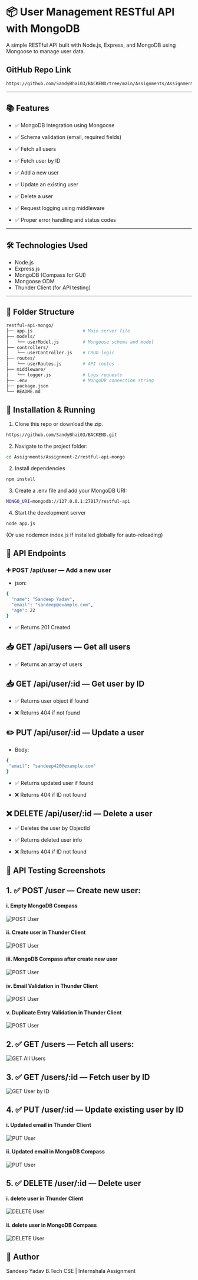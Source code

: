 # 📦 User Management RESTful API with MongoDB

A simple RESTful API built with Node.js, Express, and MongoDB using Mongoose to manage user data.

## GitHub Repo Link 
```sh
https://github.com/SandyBhai03/BACKEND/tree/main/Assignments/Assignment-2/restful-api-mongo
```
---

## 📚 Features

- ✅ MongoDB Integration using Mongoose

- ✅ Schema validation (email, required fields)

- ✅ Fetch all users

- ✅ Fetch user by ID

- ✅ Add a new user

- ✅ Update an existing user

- ✅ Delete a user

- ✅ Request logging using middleware

- ✅ Proper error handling and status codes

---

## 🛠️ Technologies Used

- Node.js
- Express.js
- MongoDB (Compass for GUI)
- Mongoose ODM
- Thunder Client (for API testing)

---

## 📂 Folder Structure

```sh
restful-api-mongo/
├── app.js                   # Main server file
├── models/
│   └── userModel.js         # Mongoose schema and model
├── controllers/
│   └── userController.js    # CRUD logic
├── routes/
│   └── userRoutes.js        # API routes
├── middleware/
│   └── logger.js            # Logs requests
├── .env                     # MongoDB connection string
├── package.json
└── README.md
```

## 🚀 Installation & Running

1. Clone this repo or download the zip.

```sh 
https://github.com/SandyBhai03/BACKEND.git
``` 

2. Navigate to the project folder:

```sh 
cd Assignments/Assignment-2/restful-api-mongo
```

2. Install dependencies

```sh
npm install
```
3. Create a .env file and add your MongoDB URI:

```sh
MONGO_URI=mongodb://127.0.0.1:27017/restful-api
```
4. Start the development server

```sh
node app.js
```
(Or use nodemon index.js if installed globally for auto-reloading)

## 🧪 API Endpoints

### ➕ POST /api/user — Add a new user

- json: 

``` sh 
{
  "name": "Sandeep Yadav",
  "email": "sandeep@example.com",
  "age": 22
}
```
- ✅ Returns 201 Created

## 📥 GET /api/users — Get all users

- ✅ Returns an array of users

## 📥 GET /api/user/:id — Get user by ID

- ✅ Returns user object if found

- ❌ Returns 404 if not found

## ✏️ PUT /api/user/:id — Update a user
 - Body: 

 ``` sh 
 {
  "email": "sandeep420@example.com"
}

 ```

 - ✅ Returns updated user if found

 - ❌ Returns 404 if ID not found

 ## ❌ DELETE /api/user/:id — Delete a user

 - ✅ Deletes the user by ObjectId

 - ✅ Returns deleted user info

 - ❌ Returns 404 if ID not found

## 📸 API Testing Screenshots

## 1. ✅ POST /user — Create new user:

#### i. Empty MongoDB Compass
![POST User](./images/empty-compass.png)

#### ii. Create user in Thunder Client
![POST User](./images/create-user.png)

#### iii. MongoDB Compass after create new user
![POST User](./images/created-new-user-in-compass.png)

#### iv. Email Validation in Thunder Client
![POST User](./images/email-validation.png)

#### v. Duplicate Entry Validation in Thunder Client
![POST User](./images/duplicate-validation.png)

## 2. ✅ GET /users — Fetch all users: 

![GET All Users](./images/get-all-users.png)

## 3. ✅ GET /users/:id — Fetch user by ID  
![GET User by ID](./images/get-user-by-id.png)

## 4. ✅ PUT /user/:id — Update existing user by ID  

#### i. Updated email in Thunder Client
![PUT User](./images/update-email.png)

#### ii. Updated email in MongoDB Compass
![PUT User](./images/updated-email-in-compass.png)

## 5. ✅ DELETE /user/:id — Delete user  
#### i. delete user in Thunder Client
![DELETE User](./images/delete-user-in-thunder-client.png)

#### ii. delete user in MongoDB Compass
![DELETE User](./images/created-new-user-in-compass.png)

 ## 🙌 Author
Sandeep Yadav
B.Tech CSE | Internshala Assignment